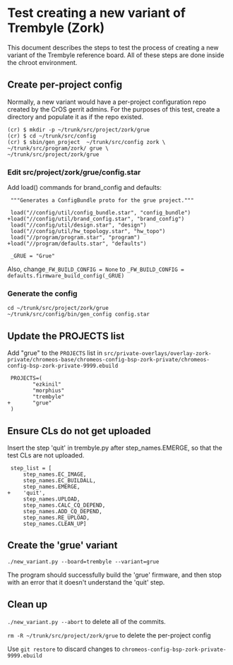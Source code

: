 # Test creating a new variant of Trembyle (Zork)

This document describes the steps to test the process of creating a new
variant of the Trembyle reference board. All of these steps are done inside
the chroot environment.

## Create per-project config

Normally, a new variant would have a per-project configuration repo created
by the CrOS gerrit admins. For the purposes of this test, create a directory
and populate it as if the repo existed.

```
(cr) $ mkdir -p ~/trunk/src/project/zork/grue
(cr) $ cd ~/trunk/src/config
(cr) $ sbin/gen_project  ~/trunk/src/config zork \
~/trunk/src/program/zork/ grue \
~/trunk/src/project/zork/grue
```

### Edit src/project/zork/grue/config.star

Add load() commands for brand_config and defaults:
```
 """Generates a ConfigBundle proto for the grue project."""

 load("//config/util/config_bundle.star", "config_bundle")
+load("//config/util/brand_config.star", "brand_config")
 load("//config/util/design.star", "design")
 load("//config/util/hw_topology.star", "hw_topo")
 load("//program/program.star", "program")
+load("//program/defaults.star", "defaults")

 _GRUE = "Grue"
```

Also, change`_FW_BUILD_CONFIG = None` to
`_FW_BUILD_CONFIG = defaults.firmware_build_config(_GRUE)`

### Generate the config

```
cd ~/trunk/src/project/zork/grue
~/trunk/src/config/bin/gen_config config.star
```

## Update the PROJECTS list

Add "grue" to the `PROJECTS` list in
`src/private-overlays/overlay-zork-private/chromeos-base/chromeos-config-bsp-zork-private/chromeos-config-bsp-zork-private-9999.ebuild`

```
 PROJECTS=(
        "ezkinil"
        "morphius"
        "trembyle"
+       "grue"
 )
```

## Ensure CLs do not get uploaded

Insert the step 'quit' in trembyle.py after step_names.EMERGE, so that
the test CLs are not uploaded.

```
 step_list = [
     step_names.EC_IMAGE,
     step_names.EC_BUILDALL,
     step_names.EMERGE,
+    'quit',
     step_names.UPLOAD,
     step_names.CALC_CQ_DEPEND,
     step_names.ADD_CQ_DEPEND,
     step_names.RE_UPLOAD,
     step_names.CLEAN_UP]
```

## Create the 'grue' variant

`./new_variant.py --board=trembyle --variant=grue`

The program should successfully build the 'grue' firmware, and then
stop with an error that it doesn't understand the 'quit' step.

## Clean up

`./new_variant.py --abort` to delete all of the commits.

`rm -R ~/trunk/src/project/zork/grue` to delete the per-project config

Use `git restore` to discard changes to `chromeos-config-bsp-zork-private-9999.ebuild`
